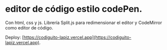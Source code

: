 # editor de código estilo codePen.

Con html, css y js.
Librería Split.js para redimensionar el editor y CodeMirror como editor de código.

Deploy: [https://codiguito-lapiz.vercel.app](https://codiguito-lapiz.vercel.app).
